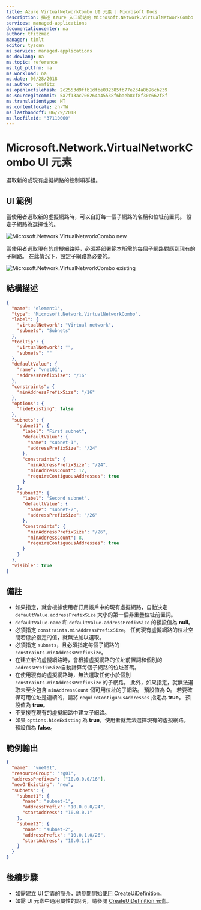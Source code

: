 ```yaml
---
title: Azure VirtualNetworkCombo UI 元素 | Microsoft Docs
description: 描述 Azure 入口網站的 Microsoft.Network.VirtualNetworkCombo UI 元素。
services: managed-applications
documentationcenter: na
author: tfitzmac
manager: timlt
editor: tysonn
ms.service: managed-applications
ms.devlang: na
ms.topic: reference
ms.tgt_pltfrm: na
ms.workload: na
ms.date: 06/28/2018
ms.author: tomfitz
ms.openlocfilehash: 2c2553d9ffb1dfbe032385fb77e234a8b96cb239
ms.sourcegitcommit: 5a7f13ac706264a45538f6baeb8cf8f30c662f8f
ms.translationtype: HT
ms.contentlocale: zh-TW
ms.lasthandoff: 06/29/2018
ms.locfileid: "37110060"
---
```

# <a name="microsoftnetworkvirtualnetworkcombo-ui-element"></a>Microsoft.Network.VirtualNetworkCombo UI 元素
選取新的或現有虛擬網路的控制項群組。

## <a name="ui-sample"></a>UI 範例
當使用者選取新的虛擬網路時，可以自訂每一個子網路的名稱和位址前置詞。 設定子網路為選擇性的。

![Microsoft.Network.VirtualNetworkCombo new](./media/managed-application-elements/microsoft.network.virtualnetworkcombo-new.png)

當使用者選取現有的虛擬網路時，必須將部署範本所需的每個子網路對應到現有的子網路。 在此情況下，設定子網路為必要的。

![Microsoft.Network.VirtualNetworkCombo existing](./media/managed-application-elements/microsoft.network.virtualnetworkcombo-existing.png)

## <a name="schema"></a>結構描述
```json
{
  "name": "element1",
  "type": "Microsoft.Network.VirtualNetworkCombo",
  "label": {
    "virtualNetwork": "Virtual network",
    "subnets": "Subnets"
  },
  "toolTip": {
    "virtualNetwork": "",
    "subnets": ""
  },
  "defaultValue": {
    "name": "vnet01",
    "addressPrefixSize": "/16"
  },
  "constraints": {
    "minAddressPrefixSize": "/16"
  },
  "options": {
    "hideExisting": false
  },
  "subnets": {
    "subnet1": {
      "label": "First subnet",
      "defaultValue": {
        "name": "subnet-1",
        "addressPrefixSize": "/24"
      },
      "constraints": {
        "minAddressPrefixSize": "/24",
        "minAddressCount": 12,
        "requireContiguousAddresses": true
      }
    },
    "subnet2": {
      "label": "Second subnet",
      "defaultValue": {
        "name": "subnet-2",
        "addressPrefixSize": "/26"
      },
      "constraints": {
        "minAddressPrefixSize": "/26",
        "minAddressCount": 8,
        "requireContiguousAddresses": true
      }
    }
  },
  "visible": true
}
```

## <a name="remarks"></a>備註
- 如果指定，就會根據使用者訂用帳戶中的現有虛擬網路，自動決定 `defaultValue.addressPrefixSize` 大小的第一個非重疊位址前置詞。
- `defaultValue.name` 和 `defaultValue.addressPrefixSize` 的預設值為 **null**。
- 必須指定 `constraints.minAddressPrefixSize`。 任何現有虛擬網路的位址空間若低於指定的值，就無法加以選取。
- 必須指定 `subnets`，且必須指定每個子網路的 `constraints.minAddressPrefixSize`。
- 在建立新的虛擬網路時，會根據虛擬網路的位址前置詞和個別的 `addressPrefixSize`自動計算每個子網路的位址首碼。
- 在使用現有的虛擬網路時，無法選取任何小於個別 `constraints.minAddressPrefixSize` 的子網路。 此外，如果指定，就無法選取未至少包含 `minAddressCount` 個可用位址的子網路。 預設值為 **0**。 若要確保可用位址是連續的，請將 `requireContiguousAddresses` 指定為 **true**。 預設值為 **true**。
- 不支援在現有的虛擬網路中建立子網路。
- 如果 `options.hideExisting` 為 **true**，使用者就無法選擇現有的虛擬網路。 預設值為 **false**。

## <a name="sample-output"></a>範例輸出

```json
{
  "name": "vnet01",
  "resourceGroup": "rg01",
  "addressPrefixes": ["10.0.0.0/16"],
  "newOrExisting": "new",
  "subnets": {
    "subnet1": {
      "name": "subnet-1",
      "addressPrefix": "10.0.0.0/24",
      "startAddress": "10.0.0.1"
    },
    "subnet2": {
      "name": "subnet-2",
      "addressPrefix": "10.0.1.0/26",
      "startAddress": "10.0.1.1"
    }
  }
}
```

## <a name="next-steps"></a>後續步驟
* 如需建立 UI 定義的簡介，請參閱[開始使用 CreateUiDefinition](create-uidefinition-overview.md)。
* 如需 UI 元素中通用屬性的說明，請參閱 [CreateUiDefinition 元素](create-uidefinition-elements.md)。
